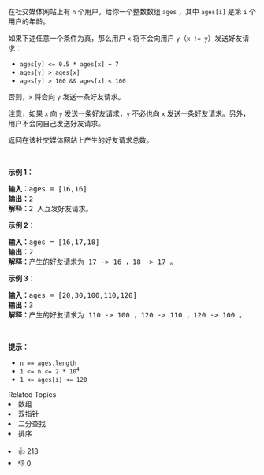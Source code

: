 <p>在社交媒体网站上有 <code>n</code> 个用户。给你一个整数数组 <code>ages</code> ，其中 <code>ages[i]</code> 是第 <code>i</code> 个用户的年龄。</p>

<p>如果下述任意一个条件为真，那么用户 <code>x</code> 将不会向用户 <code>y</code>（<code>x != y</code>）发送好友请求：</p>

<ul> 
 <li><code>ages[y] &lt;= 0.5 * ages[x] + 7</code></li> 
 <li><code>ages[y] &gt; ages[x]</code></li> 
 <li><code>ages[y] &gt; 100 &amp;&amp; ages[x] &lt; 100</code></li> 
</ul>

<p>否则，<code>x</code> 将会向 <code>y</code> 发送一条好友请求。</p>

<p>注意，如果 <code>x</code> 向 <code>y</code> 发送一条好友请求，<code>y</code> 不必也向 <code>x</code> 发送一条好友请求。另外，用户不会向自己发送好友请求。</p>

<p>返回在该社交媒体网站上产生的好友请求总数。</p>

<p>&nbsp;</p>

<p><strong>示例 1：</strong></p>

<pre>
<strong>输入：</strong>ages = [16,16]
<strong>输出：</strong>2
<strong>解释：</strong>2 人互发好友请求。
</pre>

<p><strong>示例 2：</strong></p>

<pre>
<strong>输入：</strong>ages = [16,17,18]
<strong>输出：</strong>2
<strong>解释：</strong>产生的好友请求为 17 -&gt; 16 ，18 -&gt; 17 。
</pre>

<p><strong>示例 3：</strong></p>

<pre>
<strong>输入：</strong>ages = [20,30,100,110,120]
<strong>输出：</strong>3
<strong>解释：</strong>产生的好友请求为 110 -&gt; 100 ，120 -&gt; 110 ，120 -&gt; 100 。
</pre>

<p>&nbsp;</p>

<p><strong>提示：</strong></p>

<ul> 
 <li><code>n == ages.length</code></li> 
 <li><code>1 &lt;= n &lt;= 2 * 10<sup>4</sup></code></li> 
 <li><code>1 &lt;= ages[i] &lt;= 120</code></li> 
</ul>

<div><div>Related Topics</div><div><li>数组</li><li>双指针</li><li>二分查找</li><li>排序</li></div></div><br><div><li>👍 218</li><li>👎 0</li></div>
